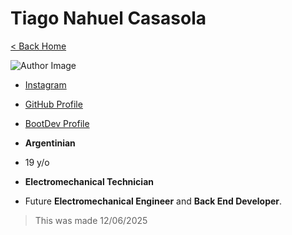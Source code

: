 # Tiago Nahuel Casasola

[< Back Home](/)

![Author Image](/images/author.png)

- [Instagram](https://www.instagram.com/_tiago_casasolaa/)
- [GitHub Profile](https://github.com/tiago20-08)
- [BootDev Profile](https://www.boot.dev/u/ttiago4)

- **Argentinian**
- 19 y/o
- **Electromechanical Technician**
- Future **Electromechanical Engineer** and **Back End Developer**.

> This was made 12/06/2025